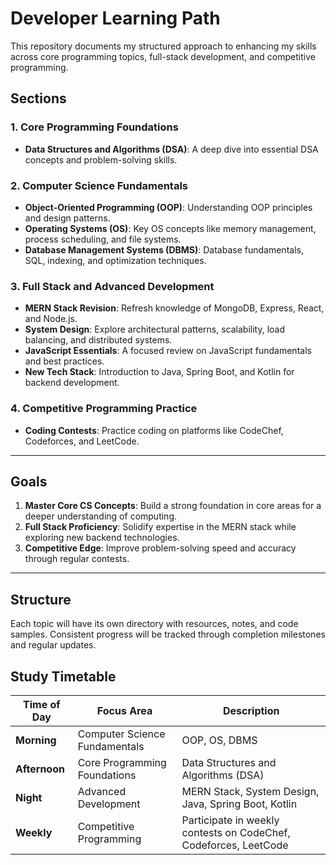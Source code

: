 # Developer Learning Path

This repository documents my structured approach to enhancing my skills across core programming topics, full-stack development, and competitive programming.

## Sections

### 1. Core Programming Foundations

- **Data Structures and Algorithms (DSA)**: A deep dive into essential DSA concepts and problem-solving skills.

### 2. Computer Science Fundamentals

- **Object-Oriented Programming (OOP)**: Understanding OOP principles and design patterns.
- **Operating Systems (OS)**: Key OS concepts like memory management, process scheduling, and file systems.
- **Database Management Systems (DBMS)**: Database fundamentals, SQL, indexing, and optimization techniques.

### 3. Full Stack and Advanced Development

- **MERN Stack Revision**: Refresh knowledge of MongoDB, Express, React, and Node.js.
- **System Design**: Explore architectural patterns, scalability, load balancing, and distributed systems.
- **JavaScript Essentials**: A focused review on JavaScript fundamentals and best practices.
- **New Tech Stack**: Introduction to Java, Spring Boot, and Kotlin for backend development.

### 4. Competitive Programming Practice

- **Coding Contests**: Practice coding on platforms like CodeChef, Codeforces, and LeetCode.

---

## Goals

1. **Master Core CS Concepts**: Build a strong foundation in core areas for a deeper understanding of computing.
2. **Full Stack Proficiency**: Solidify expertise in the MERN stack while exploring new backend technologies.
3. **Competitive Edge**: Improve problem-solving speed and accuracy through regular contests.

---

## Structure

Each topic will have its own directory with resources, notes, and code samples. Consistent progress will be tracked through completion milestones and regular updates.

## Study Timetable

| Time of Day   | Focus Area                    | Description                                                      |
| ------------- | ----------------------------- | ---------------------------------------------------------------- |
| **Morning**   | Computer Science Fundamentals | OOP, OS, DBMS                                                    |
| **Afternoon** | Core Programming Foundations  | Data Structures and Algorithms (DSA)                             |
| **Night**     | Advanced Development          | MERN Stack, System Design, Java, Spring Boot, Kotlin             |
| **Weekly**    | Competitive Programming       | Participate in weekly contests on CodeChef, Codeforces, LeetCode |
